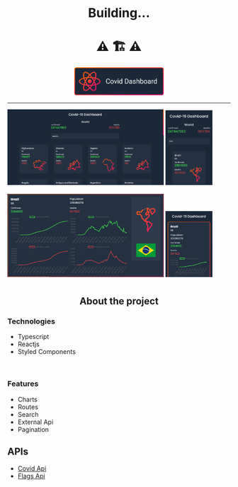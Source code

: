 <div align="center">
  
# Building...
  
</div>

<div align="center">
  <h1>⚠ 🏗 ⚠</h1>
</div>

<div align="center">
   <img src="https://github.com/fernandohos/covid-dashboard/blob/main/.github/title.png" width="40%" />
</div>

****

<div display="flex">
  
<img src="https://github.com/fernandohos/covid-dashboard/blob/main/.github/home.png" width="70%"/>

<img src="https://github.com/fernandohos/covid-dashboard/blob/main/.github/home-mobile.png" width="21%" />

</div>

<br>

<div display="flex">
  
<img src="https://github.com/fernandohos/covid-dashboard/blob/main/.github/brazil-dashboard.png" width="70%"/>

<img src="https://github.com/fernandohos/covid-dashboard/blob/main/.github/mobile-brazil-dashboard.png" width="21%" />

</div>

#

<div align="center">
  
## About the project
  
</div>

### Technologies

- Typescript
- Reactjs
- Styled Components

<br>

### Features

- Charts
- Routes
- Search
- External Api
- Pagination


## APIs

- <a target="_blank" href="https://github.com/M-Media-Group/Covid-19-API">Covid Api</a>
- <a target="_blank" href="https://flagpedia.net">Flags Api</a>
